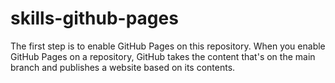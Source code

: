 # skills-github-pages
<title>Welcome to Github Pages</title>
<P>The first step is to enable GitHub Pages on this repository. When you enable GitHub Pages on a repository, GitHub takes the content that's on the main branch and publishes a website based on its contents.</P>
